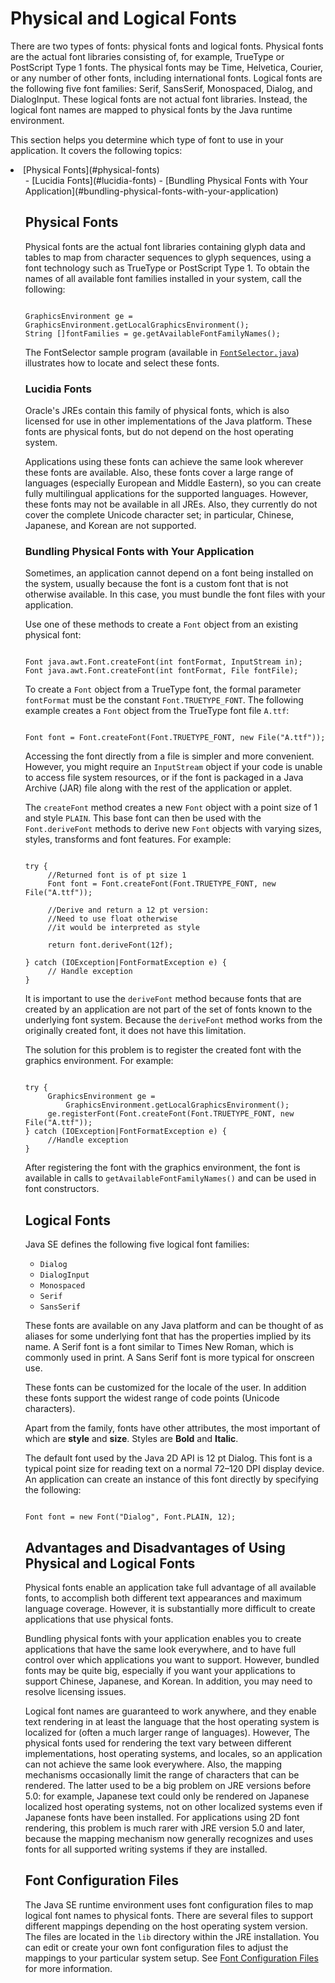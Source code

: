 
# Physical and Logical Fonts

There are two types of fonts: physical fonts and logical fonts. Physical fonts are the actual font libraries consisting of, for example, TrueType or PostScript Type 1 fonts. The physical fonts may be Time, Helvetica, Courier, or any number of other fonts, including international fonts. Logical fonts are the following five font families: Serif, SansSerif, Monospaced, Dialog, and DialogInput. These logical fonts are not actual font libraries. Instead, the logical font names are mapped to physical fonts by the Java runtime environment.

This section helps you determine which type of font to use in your application. It covers the following topics:


  <li>[Physical Fonts](#physical-fonts)
    <ul>
      - [Lucidia Fonts](#lucidia-fonts)
      - [Bundling Physical Fonts with Your Application](#bundling-physical-fonts-with-your-application)
    
## <a name="physical-fonts" id="physical-fonts">Physical Fonts</a>

Physical fonts are the actual font libraries containing glyph data and tables to map from character sequences to glyph sequences, using a font technology such as TrueType or PostScript Type 1. To obtain the names of all available font families installed in your system, call the following:

```

GraphicsEnvironment ge = GraphicsEnvironment.getLocalGraphicsEnvironment();
String []fontFamilies = ge.getAvailableFontFamilyNames();

```

The FontSelector sample program (available in
[`FontSelector.java`](examples/FontSelector.java)) illustrates how to locate and select these fonts.

<applet code="FontSelector" archive="examples/lib/FontSelectorApplet.jar" alt="FontSelector applet" width="500" height="300"><param name="permissions" value="sandbox" /></applet>

### <a name="lucidia-fonts" id="lucidia-fonts">Lucidia Fonts</a>

Oracle's JREs contain this family of physical fonts, which is also licensed for use in other implementations of the Java platform. These fonts are physical fonts, but do not depend on the host operating system.

Applications using these fonts can achieve the same look wherever these fonts are available. Also, these fonts cover a large range of languages (especially European and Middle Eastern), so you can create fully multilingual applications for the supported languages. However, these fonts may not be available in all JREs. Also, they currently do not cover the complete Unicode character set; in particular, Chinese, Japanese, and Korean are not supported.

### <a name="bundling-physical-fonts-with-your-application" id="bundling-physical-fonts-with-your-application">Bundling Physical Fonts with Your Application</a>

Sometimes, an application cannot depend on a font being installed on the system, usually because the font is a custom font that is not otherwise available. In this case, you must bundle the font files with your application.

Use one of these methods to create a `Font` object from an existing physical font:

```

Font java.awt.Font.createFont(int fontFormat, InputStream in);
Font java.awt.Font.createFont(int fontFormat, File fontFile);

```

To create a `Font` object from a TrueType font, the formal parameter `fontFormat` must be the constant `Font.TRUETYPE_FONT`. The following example creates a `Font` object from the TrueType font file `A.ttf`:

```

Font font = Font.createFont(Font.TRUETYPE_FONT, new File("A.ttf"));

```

Accessing the font directly from a file is simpler and more convenient. However, you might require an `InputStream` object if your code is
unable to access file system resources, or if the font is packaged in a Java Archive (JAR) file along with the rest of the application or applet.

The `createFont` method creates a new `Font` object with a point size of 1 and style `PLAIN`. This base font can then be used with the `Font.deriveFont` methods to derive new `Font` objects with varying sizes, styles, transforms and font features. For example:

```

try {
     //Returned font is of pt size 1
     Font font = Font.createFont(Font.TRUETYPE_FONT, new File("A.ttf"));

     //Derive and return a 12 pt version:
     //Need to use float otherwise
     //it would be interpreted as style

     return font.deriveFont(12f);

} catch (IOException|FontFormatException e) {
     // Handle exception
}

```

It is important to use the `deriveFont` method because fonts that are created by an application are not part of the set of fonts known to the underlying font system. Because the `deriveFont` method works from the originally created font, it does not have this limitation.

The solution for this problem is to register the created font with the graphics environment. For example:

```

try {
     GraphicsEnvironment ge = 
         GraphicsEnvironment.getLocalGraphicsEnvironment();
     ge.registerFont(Font.createFont(Font.TRUETYPE_FONT, new File("A.ttf"));
} catch (IOException|FontFormatException e) {
     //Handle exception
}

```

After registering the font with the graphics environment, the font is available in calls to `getAvailableFontFamilyNames()` and can be used in font constructors.

## <a name="logical-fonts" id="logical-fonts">Logical Fonts</a>

Java SE defines the following five logical font families:

- `Dialog`
- `DialogInput`
- `Monospaced`
- `Serif`
- `SansSerif`

These fonts are available on any Java platform and can be thought of as aliases for some underlying font that has the properties implied by its name. A Serif font is a font similar to Times New Roman, which is commonly used in print. A Sans Serif font is more typical for onscreen use.

These fonts can be customized for the locale of the user. In addition these fonts support the widest range of code points (Unicode characters).

Apart from the family, fonts have other attributes, the most important of which are **style** and **size**. Styles are **Bold** and **Italic**.

The default font used by the Java 2D API is 12 pt Dialog. This font is a typical point size for reading text on a normal 72&#8211;120 DPI display device. An application can create an instance of this font directly by specifying the following:

```

Font font = new Font("Dialog", Font.PLAIN, 12);

```

## <a name="advantages-and-disadvantages" id="advantages-and-disadvantages">Advantages and Disadvantages of Using Physical and Logical Fonts</a>

Physical fonts enable an application take full advantage of all available fonts, to accomplish both different text appearances and maximum language coverage. However, it is substantially more difficult to create applications that use physical fonts.

Bundling physical fonts with your application enables you to create applications that have the same look everywhere, and to have full control over which applications you want to support. However, bundled fonts may be quite big, especially if you want your applications to support Chinese, Japanese, and Korean. In addition, you may need to resolve licensing issues.

Logical font names are guaranteed to work anywhere, and they enable text rendering in at least the language that the host operating system is localized for (often a much larger range of languages). However, The physical fonts used for rendering the text vary between different implementations, host operating systems, and locales, so an application can not achieve the same look everywhere. Also, the mapping mechanisms occasionally limit the range of characters that can be rendered. The latter used to be a big problem on JRE versions before 5.0: for example, Japanese text could only be rendered on Japanese localized host operating systems, not on other localized systems even if Japanese fonts have been installed. For applications using 2D font rendering, this problem is much rarer with JRE version 5.0 and later, because the mapping mechanism now generally recognizes and uses fonts for all supported writing systems if they are installed.

## <a name="font-configuration-files" id="font-configuration-files">Font Configuration Files</a>

The Java SE runtime environment uses font configuration files to map logical font names to physical fonts. There are several files to support different mappings depending on the host operating system version. The files are located in the `lib` directory within the JRE installation. You can edit or create your own font configuration files to adjust the mappings to your particular system setup. See
[Font Configuration Files](https://docs.oracle.com/javase/8/docs/technotes/guides/intl/fontconfig.html) for more information.
